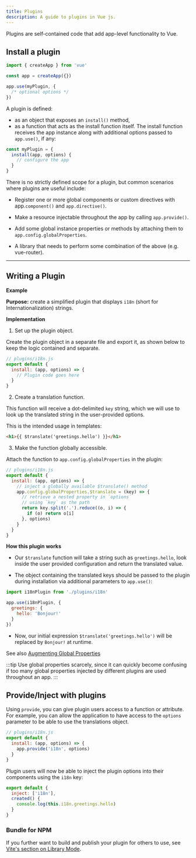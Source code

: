 ```yaml
---
title: Plugins
description: A guide to plugins in Vue js.
---
```


Plugins are self-contained code that add app-level functionality to Vue. 


## Install a plugin ## 

```js
import { createApp } from 'vue'

const app = createApp({})

app.use(myPlugin, {
  /* optional options */
})
```


A plugin is defined:
-  as an object that exposes an `install()` method,
-  as a function that acts as the install function itself. The install function receives the app instance along with additional options passed to `app.use()`, if any:

```js
const myPlugin = {
  install(app, options) {
    // configure the app
  }
}
```

There is no strictly defined scope for a plugin, but common scenarios where plugins are useful include:

- Register one or more global components or custom directives with app.`component()` and `app.directive()`.

- Make a resource injectable throughout the app by calling `app.provide()`.

- Add some global instance properties or methods by attaching them to `app.config.globalProperties`.

- A library that needs to perform some combination of the above (e.g. vue-router).


***

## Writing a Plugin ##

**Example**

**Purpose:** create a simplified plugin that displays `i18n` (short for Internationalization) strings.


**Implementation**

1. Set up the plugin object. 

Create the plugin object in a separate file and export it, as shown below to keep the logic contained and separate.

```js
// plugins/i18n.js
export default {
  install: (app, options) => {
    // Plugin code goes here
  }
}
```

2. Create a translation function. 

This function will receive a dot-delimited `key` string, which we will use to look up the translated string in the user-provided options. 


This is the intended usage in templates:

```markdown
<h1>{{ $translate('greetings.hello') }}</h1>
```

3. Make the function globally accessible. 

Attach the function to `app.config.globalProperties` in the plugin:

```js
// plugins/i18n.js
export default {
  install: (app, options) => {
    // inject a globally available $translate() method
    app.config.globalProperties.$translate = (key) => {
      // retrieve a nested property in `options`
      // using `key` as the path
      return key.split('.').reduce((o, i) => {
        if (o) return o[i]
      }, options)
    }
  }
}
```

**How this plugin works**

- Our `$translate` function will take a string such as `greetings.hello`, look inside the user provided configuration and return the translated value.

- The object containing the translated keys should be passed to the plugin during installation via additional parameters to `app.use()`:


```js
import i18nPlugin from './plugins/i18n'

app.use(i18nPlugin, {
  greetings: {
    hello: 'Bonjour!'
  }
})
```

- Now, our initial expression `$translate('greetings.hello')` will be replaced by `Bonjour!` at runtime.


See also [Augmenting Global Properties](https://vuejs.org/guide/typescript/options-api.html#augmenting-global-properties)


:::tip
Use global properties scarcely, since it can quickly become confusing if too many global properties injected by different plugins are used throughout an app.
:::


## Provide/Inject with plugins ##

Using `provide`, you can give plugin users access to a function or attribute. For example, you can allow the application to have access to the `options` parameter to be able to use the translations object.


```js
// plugins/i18n.js
export default {
  install: (app, options) => {
    app.provide('i18n', options)
  }
}
```

Plugin users will now be able to inject the plugin options into their components using the `i18n` key:


```js
export default {
  inject: ['i18n'],
  created() {
    console.log(this.i18n.greetings.hello)
  }
}
```

### Bundle for NPM ###

If you further want to build and publish your plugin for others to use, see [Vite's section on Library Mode](https://vite.dev/guide/build.html#library-mode).
